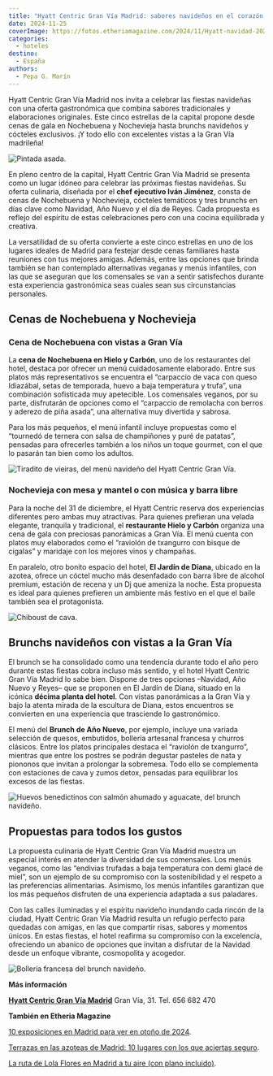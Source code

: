 ```yaml
---
title: "Hyatt Centric Gran Vía Madrid: sabores navideños en el corazón de la capital"
date: 2024-11-25
coverImage: https://fotos.etheriamagazine.com/2024/11/Hyatt-navidad-2024-Pintada-asada.jpeg
categories: 
  - hoteles
destino: 
  - España
authors: 
  - Pepa G. Marín
---
```


Hyatt Centric Gran Vía Madrid nos invita a celebrar las fiestas navideñas con una oferta 
gastronómica que combina sabores tradicionales y elaboraciones originales. Este cinco 
estrellas de la capital propone desde cenas de gala en Nochebuena y Nochevieja hasta 
brunchs navideños y cócteles exclusivos. ¡Y todo ello con excelentes vistas a la Gran 
Vía madrileña! 

![Pintada asada.](https://fotos.etheriamagazine.com/2024/11/Hyatt-navidad-2024-Pintada-asada.jpeg "Pintada asada.")

En pleno centro de la capital, Hyatt Centric Gran Vía Madrid se presenta como un lugar 
idóneo para celebrar las próximas fiestas navideñas. Su oferta culinaria, diseñada por 
el **chef ejecutivo Iván Jiménez**, consta de cenas de Nochebuena y Nochevieja, cócteles 
temáticos y tres brunchs en días clave como Navidad, Año Nuevo y el día de Reyes. Cada 
propuesta es reflejo del espíritu de estas celebraciones pero con una cocina equilibrada 
y creativa. 

La versatilidad de su oferta convierte a este cinco estrellas en uno de los lugares 
ideales de Madrid para festejar desde cenas familiares hasta reuniones con tus mejores 
amigas. Además, entre las opciones que brinda también se han contemplado alternativas 
veganas y menús infantiles, con las que se aseguran que los comensales se van a sentir 
satisfechos durante esta experiencia gastronómica seas cuales sean sus circunstancias 
personales. 

## Cenas de Nochebuena y Nochevieja

### Cena de Nochebuena con vistas a Gran Vía

La **cena de Nochebuena en Hielo y Carbón**, uno de los restaurantes del hotel, destaca 
por ofrecer un menú cuidadosamente elaborado. Entre sus platos más representativos se 
encuentra el “carpaccio de vaca con queso Idiazábal, setas de temporada, huevo a baja 
temperatura y trufa”, una combinación sofisticada muy apetecible. Los comensales 
veganos, por su parte, disfrutarán de opciones como el “carpaccio de remolacha con 
berros y aderezo de piña asada”, una alternativa muy divertida y sabrosa. 

Para los más pequeños, el menú infantil incluye propuestas como el “tournedó de ternera 
con salsa de champiñones y puré de patatas”, pensadas para ofrecerles también a los 
niños un toque gourmet, con el que lo pasarán tan bien como los adultos. 

![Tiradito de vieiras, del menú navideño del Hyatt Centric Gran Vía.](https://fotos.etheriamagazine.com/2024/11/hyatt-navidad-Tiradito-devieiras.jpeg "Tiradito de vieiras, del menú navideño del Hyatt Centric Gran Vía.")

### Nochevieja con mesa y mantel o con música y barra libre

Para la noche del 31 de diciembre, el Hyatt Centric reserva dos experiencias diferentes 
pero ambas muy atractivas. Para quienes prefieran una velada elegante, tranquila y 
tradicional, el **restaurante Hielo y Carbón** organiza una cena de gala con preciosas 
panorámicas a Gran Vía. El menú cuenta con platos muy elaborados como el “raviolón de 
txangurro con bisque de cigalas” y maridaje con los mejores vinos y champañas. 

En paralelo, otro bonito espacio del hotel, **El Jardín de Diana**, ubicado en la 
azotea, ofrece un cóctel mucho más desenfadado con barra libre de alcohol premium, 
estación de recena y un Dj que ameniza la noche. Esta propuesta es ideal para quienes 
prefieren un ambiente más festivo en el que el baile también sea el protagonista. 

![Chiboust de cava.](https://fotos.etheriamagazine.com/2024/11/hyatt-navidad-Chiboust-decava.jpeg "Chiboust de cava.")

## Brunchs navideños con vistas a la Gran Vía

El brunch se ha consolidado como una tendencia durante todo el año pero durante estas 
fiestas cobra incluso más sentido, y el hotel Hyatt Centric Gran Vía Madrid lo sabe 
bien. Dispone de tres opciones –Navidad, Año Nuevo y Reyes– que se proponen en El Jardín 
de Diana, situado en la icónica **décima planta del hotel**. Con vistas panorámicas a la 
Gran Vía y bajo la atenta mirada de la escultura de Diana, estos encuentros se 
convierten en una experiencia que trasciende lo gastronómico. 

El menú del **Brunch de Año Nuevo**, por ejemplo, incluye una variada selección de 
quesos, embutidos, bollería artesanal francesa y churros clásicos. Entre los platos 
principales destaca el “raviolón de txangurro”, mientras que entre los postres se podrán 
degustar pasteles de nata y piononos que invitan a prolongar la sobremesa. Todo ello se 
complementa con estaciones de cava y zumos detox, pensadas para equilibrar los excesos 
de las fiestas. 

![Huevos benedictinos con salmón ahumado y aguacate, del brunch navideño.](https://fotos.etheriamagazine.com/2024/11/hyatt-navidad-Huevos-benedictinos-salmon.jpeg "Huevos benedictinos con salmón ahumado y aguacate, del brunch navideño.")

## Propuestas para todos los gustos

La propuesta culinaria de Hyatt Centric Gran Vía Madrid muestra un especial interés en 
atender la diversidad de sus comensales. Los menús veganos, como las “endivias trufadas 
a baja temperatura con demi glacé de miel”, son un ejemplo de su compromiso con la 
sostenibilidad y el respeto a las preferencias alimentarias. Asimismo, los menús 
infantiles garantizan que los más pequeños disfruten de una experiencia adaptada a sus 
paladares. 

Con las calles iluminadas y el espíritu navideño inundando cada rincón de la ciudad, 
Hyatt Centric Gran Vía Madrid resulta un refugio perfecto para quedadas con amigas, en 
las que compartir risas, sabores y momentos únicos. En estas fiestas, el hotel reafirma 
su compromiso con la excelencia, ofreciendo un abanico de opciones que invitan a 
disfrutar de la Navidad desde un enfoque vibrante, cosmopolita y acogedor. 

![Bollería francesa del brunch navideño.](https://fotos.etheriamagazine.com/2024/11/Hyatt-Navidad-2024-Bolleriafrancesa.jpeg "Bollería francesa del brunch navideño.")

**Más información** 

**[Hyatt Centric Gran Vía 
Madrid](https://www.hyatt.com/hyatt-centric/es-ES/madct-hyatt-centric-gran-via-madrid)** 
Gran Vía, 31. Tel. 656 682 470 

**También en Etheria Magazine** 

[10 exposiciones en Madrid para ver en otoño de 
2024](https://etheriamagazine.com/2024/10/23/exposiciones-en-madrid-otono-de-2024/). 

[Terrazas en las azoteas de Madrid: 10 lugares con los que aciertas 
seguro](https://etheriamagazine.com/2024/06/19/terrazas-azoteas-madrid/). 

[La ruta de Lola Flores en Madrid a tu aire (con plano 
incluido)](https://etheriamagazine.com/2024/04/11/ruta-lola-flores-en-madrid/).
